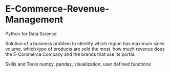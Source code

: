 # E-Commerce-Revenue-Management

Python for Data Science

Solution of a business problem to identify which region has maximum sales volume, which type of products are sold the most, how much revenue does the E-Commerce Company and the brands that use its portal.

Skills and Tools
numpy, pandas, visualization, user defined functions
